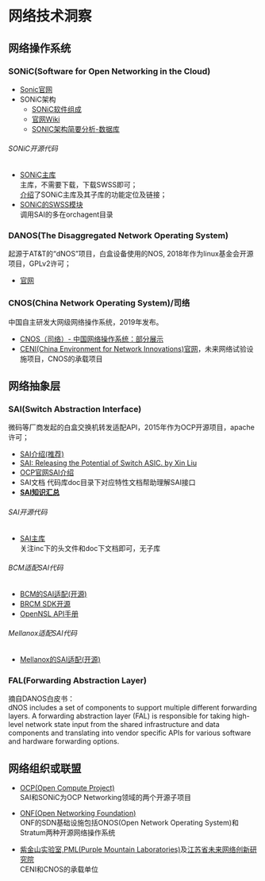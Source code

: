 # 网络技术洞察

## 网络操作系统

### SONiC(Software for Open Networking in the Cloud)
- [Sonic官网](https://azure.github.io/SONiC/)
- SONiC架构  
  - [SONiC软件组成](sonic.md)
  - [官网Wiki](https://github.com/Azure/SONiC/wiki/Architecture)
  - [SONIC架构简要分析-数据库](https://blog.csdn.net/armlinuxww/article/details/97236788)

###### SONiC开源代码
- [SONiC主库](https://github.com/Azure/sonic-buildimage)   
主库，不需要下载，下载SWSS即可；   
[介绍](https://github.com/Azure/SONiC/blob/master/sourcecode.md)了SONiC主库及其子库的功能定位及链接；
- [SONiC的SWSS模块](https://github.com/Azure/sonic-swss)  
调用SAI的多在orchagent目录

### DANOS(The Disaggregated Network Operating System) 
起源于AT&T的“dNOS”项目，白盒设备使用的NOS, 2018年作为linux基金会开源项目，GPLv2许可；
- [官网](https://www.danosproject.org/)

### CNOS(China Network Operating System)/司络
中国自主研发大网级网络操作系统，2019年发布。  
- [CNOS（司络）- 中国网络操作系统：部分展示](https://www.zcool.com.cn/work/ZNDYyMTg1NjQ=.html)
- [CENI(China Environment for Network Innovations)官网](https://www.fnic.cn/index.html)，未来网络试验设施项目，CNOS的承载项目

## 网络抽象层

### SAI(Switch Abstraction Interface)
微码等厂商发起的白盒交换机转发适配API，2015年作为OCP开源项目，apache许可；
- [SAI介绍(推荐)](https://www.design-reuse.com/articles/44519/switch-abstraction-interface-sai.html)
- [SAI: Releasing the Potential of Switch ASIC. by Xin Liu](https://www.youtube.com/watch?v=7fbDsK2yE2I)
- [OCP官网SAI介绍](https://www.opencompute.org/wiki/Networking/SAI)
- SAI文档
代码库doc目录下对应特性文档帮助理解SAI接口
- **[SAI知识汇总](sai/README.md)**

###### SAI开源代码
- [SAI主库](https://github.com/opencomputeproject/SAI)  
关注inc下的头文件和doc下文档即可，无子库

###### BCM适配SAI代码
- [BCM的SAI适配(开源)](https://github.com/Broadcom-Switch/SAI/releases)
- [BRCM SDK开源](https://github.com/Broadcom-Network-Switching-Software/OpenBCM)  
- [OpenNSL API手册](http://broadcom-switch.github.io/OpenNSL/doc/html/index.html)

###### Mellanox适配SAI代码
- [Mellanox的SAI适配(开源)](https://github.com/Mellanox/SAI-Implementation)

### FAL(Forwarding Abstraction Layer)
摘自DANOS白皮书：  
dNOS includes a set of components to support multiple different forwarding layers. A
forwarding abstraction layer (FAL) is responsible for taking high-level network state input from the shared infrastructure and data components and translating into vendor specific APIs for various software and hardware forwarding options.

## 网络组织或联盟
- [OCP(Open Compute Project)](https://www.opencompute.org/)  
SAI和SONiC为OCP Networking领域的两个开源子项目

- [ONF(Open Networking Foundation)](https://opennetworking.org/)  
ONF的SDN基础设施包括ONOS(Open Network Operating System)和Stratum两种开源网络操作系统

- [紫金山实验室,PML(Purple Mountain Laboratories)](https://www.pmlabs.com.cn/)及[江苏省未来网络创新研究院](https://www.fnii.cn/)  
CENI和CNOS的承载单位

